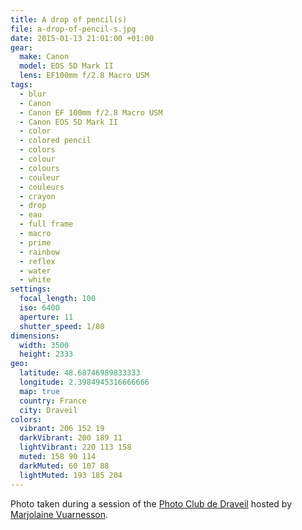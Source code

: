 ```yaml
---
title: A drop of pencil(s)
file: a-drop-of-pencil-s.jpg
date: 2015-01-13 21:01:00 +01:00
gear:
  make: Canon
  model: EOS 5D Mark II
  lens: EF100mm f/2.8 Macro USM
tags:
  - blur
  - Canon
  - Canon EF 100mm f/2.8 Macro USM
  - Canon EOS 5D Mark II
  - color
  - colored pencil
  - colors
  - colour
  - colours
  - couleur
  - couleurs
  - crayon
  - drop
  - eau
  - full frame
  - macro
  - prime
  - rainbow
  - reflex
  - water
  - white
settings:
  focal_length: 100
  iso: 6400
  aperture: 11
  shutter_speed: 1/80
dimensions:
  width: 3500
  height: 2333
geo:
  latitude: 48.68746989833333
  longitude: 2.3984945316666666
  map: true
  country: France
  city: Draveil
colors:
  vibrant: 206 152 19
  darkVibrant: 200 189 11
  lightVibrant: 220 113 158
  muted: 158 90 114
  darkMuted: 60 107 88
  lightMuted: 193 185 204
---
```


Photo taken during a session of the <a href="https://photo-club-draveil.fr/">Photo Club de Draveil</a> hosted by <a href="https://www.facebook.com/MVuarnesson">Marjolaine Vuarnesson</a>.
